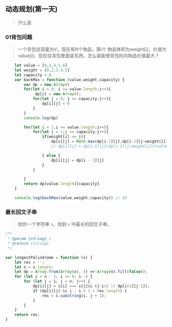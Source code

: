 ## 动态规划(第一天)

> 什么是
>
> [动态规划]: https://leetcode-solution-leetcode-pp.gitbook.io/leetcode-solution/thinkings/dynamic-programming#dong-tai-gui-hua	"动态规划"

### 01背包问题

>一个背包总容量为V，现在有N个物品，第i个 物品体积为weight[i]，价值为value[i]，现在往背包里面装东西，怎么装能使背包的内物品价值最大？

```js
	let value = [0,3,4,5,6]
    let weight = [0,2,3,4,5]
    let capacity = 8
    var backMax = function (value,weight,capacity) {
        var dp = new Array()
        for(let i = 0; i <= value.length;i++){
             dp[i] = new Array();
            for(let j = 0; j <= capacity;j++){
                dp[i][j] = 0
            }
        }
        console.log(dp)

        for(let i = 1;i <= value.length;i++){
            for(let j = 1;j <= capacity;j++){
                if(weight[i] <= j){
                    dp[i][j] = Math.max(dp[i-1][j],dp[i-1][j-weight[i]]+value[i])
                    // dp[i][j] = dp[i-1][j]>dp[i-1][j-weight[i]]+value[i] ? dp[i-1][j]:dp[i-1][j-weight[i]]+value[i]

                } else {
                    dp[i][j] = dp[i - 1][j]
                }
            }

        }
        return dp[value.length][capacity]
    }

    console.log(backMax(value,weight,capacity)) // 10
```

### 最长回文子串

>给你一个字符串 `s`，找到 `s` 中最长的回文子串。

```js
/**
 * @param {string} s
 * @return {string}
 */

var longestPalindrome = function (s) {
    let res = '';
    let n = s.length;
    let dp = Array.from(Array(n), () => Array(n).fill(false));
    for (let i = n - 1; i >= 0; i--) {
        for (let j = i; j < n; j++) {
            dp[i][j] = s[i] === s[j]&& (j-i<2 || dp[i+1][j-1]);
            if (dp[i][j] && j - i + 1 > res.length) {
                res = s.substring(i, j + 1);
            }
        }
    }
    return res;
}
```

